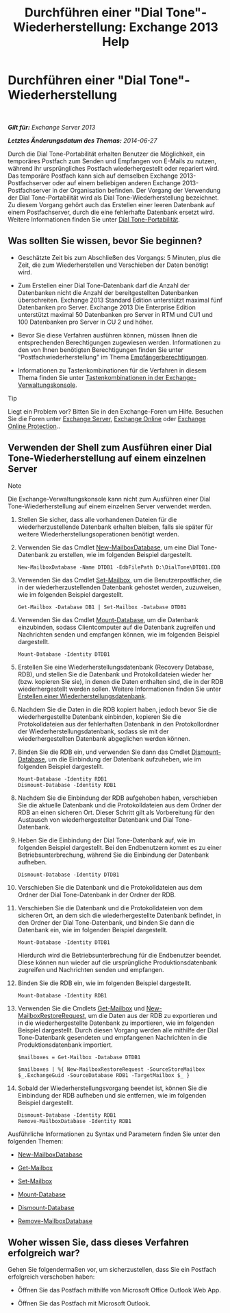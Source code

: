 ﻿---
title: 'Durchführen einer "Dial Tone"-Wiederherstellung: Exchange 2013 Help'
TOCTitle: Durchführen einer "Dial Tone"-Wiederherstellung
ms:assetid: 158817fa-4b17-4fa9-8341-a86609e6a388
ms:mtpsurl: https://technet.microsoft.com/de-de/library/Dd979810(v=EXCHG.150)
ms:contentKeyID: 51409269
ms.date: 05/22/2018
mtps_version: v=EXCHG.150
ms.translationtype: MT
---

# Durchführen einer \"Dial Tone\"-Wiederherstellung

 

_**Gilt für:** Exchange Server 2013_

_**Letztes Änderungsdatum des Themas:** 2014-06-27_

Durch die Dial Tone-Portabilität erhalten Benutzer die Möglichkeit, ein temporäres Postfach zum Senden und Empfangen von E-Mails zu nutzen, während ihr ursprüngliches Postfach wiederhergestellt oder repariert wird. Das temporäre Postfach kann sich auf demselben Exchange 2013-Postfachserver oder auf einem beliebigen anderen Exchange 2013-Postfachserver in der Organisation befinden. Der Vorgang der Verwendung der Dial Tone-Portabilität wird als Dial Tone-Wiederherstellung bezeichnet. Zu diesem Vorgang gehört auch das Erstellen einer leeren Datenbank auf einem Postfachserver, durch die eine fehlerhafte Datenbank ersetzt wird. Weitere Informationen finden Sie unter [Dial Tone-Portabilität](dial-tone-portability-exchange-2013-help.md).

## Was sollten Sie wissen, bevor Sie beginnen?

  - Geschätzte Zeit bis zum Abschließen des Vorgangs: 5 Minuten, plus die Zeit, die zum Wiederherstellen und Verschieben der Daten benötigt wird.

  - Zum Erstellen einer Dial Tone-Datenbank darf die Anzahl der Datenbanken nicht die Anzahl der bereitgestellten Datenbanken überschreiten. Exchange 2013 Standard Edition unterstützt maximal fünf Datenbanken pro Server. Exchange 2013 Die Enterprise Edition unterstützt maximal 50 Datenbanken pro Server in RTM und CU1 und 100 Datenbanken pro Server in CU 2 und höher.

  - Bevor Sie diese Verfahren ausführen können, müssen Ihnen die entsprechenden Berechtigungen zugewiesen werden. Informationen zu den von Ihnen benötigten Berechtigungen finden Sie unter "Postfachwiederherstellung" im Thema [Empfängerberechtigungen](recipients-permissions-exchange-2013-help.md).

  - Informationen zu Tastenkombinationen für die Verfahren in diesem Thema finden Sie unter [Tastenkombinationen in der Exchange-Verwaltungskonsole](keyboard-shortcuts-in-the-exchange-admin-center-exchange-online-protection-help.md).


> [!TIP]
> Liegt ein Problem vor? Bitten Sie in den Exchange-Foren um Hilfe. Besuchen Sie die Foren unter <A href="https://go.microsoft.com/fwlink/p/?linkid=60612">Exchange Server</A>, <A href="https://go.microsoft.com/fwlink/p/?linkid=267542">Exchange Online</A> oder <A href="https://go.microsoft.com/fwlink/p/?linkid=285351">Exchange Online Protection</A>..



## Verwenden der Shell zum Ausführen einer Dial Tone-Wiederherstellung auf einem einzelnen Server


> [!NOTE]
> Die Exchange-Verwaltungskonsole kann nicht zum Ausführen einer Dial Tone-Wiederherstellung auf einem einzelnen Server verwendet werden.



1.  Stellen Sie sicher, dass alle vorhandenen Dateien für die wiederherzustellende Datenbank erhalten bleiben, falls sie später für weitere Wiederherstellungsoperationen benötigt werden.

2.  Verwenden Sie das Cmdlet [New-MailboxDatabase](https://technet.microsoft.com/de-de/library/aa997976\(v=exchg.150\)), um eine Dial Tone-Datenbank zu erstellen, wie im folgenden Beispiel dargestellt.
    
        New-MailboxDatabase -Name DTDB1 -EdbFilePath D:\DialTone\DTDB1.EDB

3.  Verwenden Sie das Cmdlet [Set-Mailbox](https://technet.microsoft.com/de-de/library/bb123981\(v=exchg.150\)), um die Benutzerpostfächer, die in der wiederherzustellenden Datenbank gehostet werden, zuzuweisen, wie im folgenden Beispiel dargestellt.
    
        Get-Mailbox -Database DB1 | Set-Mailbox -Database DTDB1

4.  Verwenden Sie das Cmdlet [Mount-Database](https://technet.microsoft.com/de-de/library/aa998871\(v=exchg.150\)), um die Datenbank einzubinden, sodass Clientcomputer auf die Datenbank zugreifen und Nachrichten senden und empfangen können, wie im folgenden Beispiel dargestellt.
    
        Mount-Database -Identity DTDB1

5.  Erstellen Sie eine Wiederherstellungsdatenbank (Recovery Database, RDB), und stellen Sie die Datenbank und Protokolldateien wieder her (bzw. kopieren Sie sie), in denen die Daten enthalten sind, die in der RDB wiederhergestellt werden sollen. Weitere Informationen finden Sie unter [Erstellen einer Wiederherstellungsdatenbank](create-a-recovery-database-exchange-2013-help.md).

6.  Nachdem Sie die Daten in die RDB kopiert haben, jedoch bevor Sie die wiederhergestellte Datenbank einbinden, kopieren Sie die Protokolldateien aus der fehlerhaften Datenbank in den Protokollordner der Wiederherstellungsdatenbank, sodass sie mit der wiederhergestellten Datenbank abgeglichen werden können.

7.  Binden Sie die RDB ein, und verwenden Sie dann das Cmdlet [Dismount-Database](https://technet.microsoft.com/de-de/library/bb124936\(v=exchg.150\)), um die Einbindung der Datenbank aufzuheben, wie im folgenden Beispiel dargestellt.
    
        Mount-Database -Identity RDB1
        Dismount-Database -Identity RDB1

8.  Nachdem Sie die Einbindung der RDB aufgehoben haben, verschieben Sie die aktuelle Datenbank und die Protokolldateien aus dem Ordner der RDB an einen sicheren Ort. Dieser Schritt gilt als Vorbereitung für den Austausch von wiederhergestellter Datenbank und Dial Tone-Datenbank.

9.  Heben Sie die Einbindung der Dial Tone-Datenbank auf, wie im folgenden Beispiel dargestellt. Bei den Endbenutzern kommt es zu einer Betriebsunterbrechung, während Sie die Einbindung der Datenbank aufheben.
    
        Dismount-Database -Identity DTDB1

10. Verschieben Sie die Datenbank und die Protokolldateien aus dem Ordner der Dial Tone-Datenbank in der Ordner der RDB.

11. Verschieben Sie die Datenbank und die Protokolldateien von dem sicheren Ort, an dem sich die wiederhergestellte Datenbank befindet, in den Ordner der Dial Tone-Datenbank, und binden Sie dann die Datenbank ein, wie im folgenden Beispiel dargestellt.
    
        Mount-Database -Identity DTDB1
    
    Hierdurch wird die Betriebsunterbrechung für die Endbenutzer beendet. Diese können nun wieder auf die ursprüngliche Produktionsdatenbank zugreifen und Nachrichten senden und empfangen.

12. Binden Sie die RDB ein, wie im folgenden Beispiel dargestellt.
    
        Mount-Database -Identity RDB1

13. Verwenden Sie die Cmdlets [Get-Mailbox](https://technet.microsoft.com/de-de/library/bb123685\(v=exchg.150\)) und [New-MailboxRestoreRequest](https://technet.microsoft.com/de-de/library/ff829875\(v=exchg.150\)), um die Daten aus der RDB zu exportieren und in die wiederhergestellte Datenbank zu importieren, wie im folgenden Beispiel dargestellt. Durch diesen Vorgang werden alle mithilfe der Dial Tone-Datenbank gesendeten und empfangenen Nachrichten in die Produktionsdatenbank importiert.
    
        $mailboxes = Get-Mailbox -Database DTDB1
    
        $mailboxes | %{ New-MailboxRestoreRequest -SourceStoreMailbox $_.ExchangeGuid -SourceDatabase RDB1 -TargetMailbox $_ }

14. Sobald der Wiederherstellungsvorgang beendet ist, können Sie die Einbindung der RDB aufheben und sie entfernen, wie im folgenden Beispiel dargestellt.
    
        Dismount-Database -Identity RDB1
        Remove-MailboxDatabase -Identity RDB1

Ausführliche Informationen zu Syntax und Parametern finden Sie unter den folgenden Themen:

  - [New-MailboxDatabase](https://technet.microsoft.com/de-de/library/aa997976\(v=exchg.150\))

  - [Get-Mailbox](https://technet.microsoft.com/de-de/library/bb123685\(v=exchg.150\))

  - [Set-Mailbox](https://technet.microsoft.com/de-de/library/bb123981\(v=exchg.150\))

  - [Mount-Database](https://technet.microsoft.com/de-de/library/aa998871\(v=exchg.150\))

  - [Dismount-Database](https://technet.microsoft.com/de-de/library/bb124936\(v=exchg.150\))

  - [Remove-MailboxDatabase](https://technet.microsoft.com/de-de/library/aa997931\(v=exchg.150\))

## Woher wissen Sie, dass dieses Verfahren erfolgreich war?

Gehen Sie folgendermaßen vor, um sicherzustellen, dass Sie ein Postfach erfolgreich verschoben haben:

  - Öffnen Sie das Postfach mithilfe von Microsoft Office Outlook Web App.

  - Öffnen Sie das Postfach mit Microsoft Outlook.

